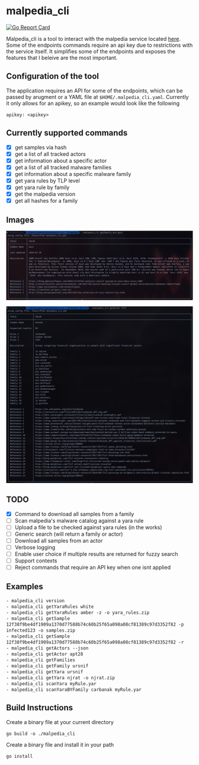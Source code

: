 # malpedia_cli

[![Go Report Card](https://goreportcard.com/badge/github.com/PimmyTrousers/malpedia_cli)](https://goreportcard.com/report/github.com/PimmyTrousers/malpedia_cli)

Malpedia_cli is a tool to interact with the malpedia service located [here](https://malpedia.caad.fkie.fraunhofer.de). Some of the endpoints commands require an api key due to restrictions with the service itself. It simplifies some of the endpoints and exposes the features that I beleive are the most important. 

## Configuration of the tool
The application requires an API for some of the endpoints, which can be passed by arugment or a YAML file at `$HOME/.malpedia_cli.yaml`. Currently it only allows for an apikey, so an example would look like the following 

```
apikey: <apikey>
```

## Currently supported commands
- [X] get samples via hash 
- [X] get a list of all tracked actors 
- [X] get information about a specific actor 
- [X] get a list of all tracked malware families 
- [X] get information about a specific malware family 
- [X] get yara rules by TLP level 
- [X] get yara rule by family 
- [X] get the malpedia version
- [X] get all hashes for a family 
## Images 
![Ursnif output](images/Screen&#32;Shot&#32;2019-08-25&#32;at&#32;11.42.33&#32;AM.png)

![FIN7 output](images/Screen&#32;Shot&#32;2019-09-13&#32;at&#32;7.14.04&#32;PM.png)
## TODO
- [X] Command to download all samples from a family 
- [ ] Scan malpedia's malware catalog against a yara rule
- [ ] Upload a file to be checked against yara rules (in the works)
- [ ] Generic search (will return a family or actor)
- [ ] Download all samples from an actor
- [ ] Verbose logging 
- [ ] Enable user choice if multiple results are returned for fuzzy search
- [ ] Support contexts
- [ ] Reject commands that require an API key when one isnt applied

## Examples 
```
- malpedia_cli version
- malpedia_cli getYaraRules white
- malpedia_cli getYaraRules amber -z -o yara_rules.zip
- malpedia_cli getSample 12f38f9be4df1909a1370d77588b74c60b25f65a098a08cf81389c97d3352f82 -p infected123 -o samples.zip
- malpedia_cli getSample 12f38f9be4df1909a1370d77588b74c60b25f65a098a08cf81389c97d3352f82 -r 
- malpedia_cli getActors --json
- malpedia_cli getActor apt28
- malpedia_cli getFamilies
- malpedia_cli getFamily ursnif
- malpedia_cli getYara ursnif 
- malpedia_cli getYara njrat -o njrat.zip
- malpedia_cli scanYara myRule.yar
- malpedia_cli scanYaraBYFamily carbanak myRule.yar
```

## Build Instructions
Create a binary file at your current directory
```
go build -o ./malpedia_cli
```
Create a binary file and install it in your path
```
go install
```
